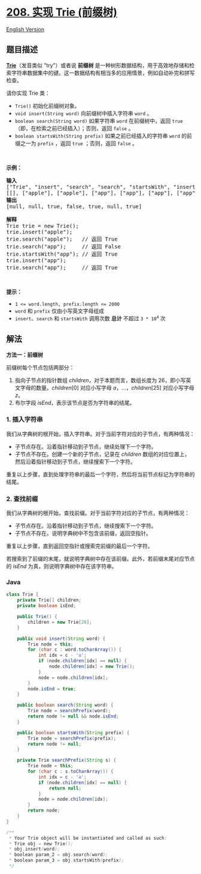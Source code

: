 # [208. 实现 Trie (前缀树)](https://leetcode.cn/problems/implement-trie-prefix-tree)

[English Version](/solution/0200-0299/0208.Implement%20Trie%20%28Prefix%20Tree%29/README_EN.md)

## 题目描述

<!-- 这里写题目描述 -->

<p><strong><a href="https://baike.baidu.com/item/字典树/9825209?fr=aladdin" target="_blank">Trie</a></strong>（发音类似 "try"）或者说 <strong>前缀树</strong> 是一种树形数据结构，用于高效地存储和检索字符串数据集中的键。这一数据结构有相当多的应用情景，例如自动补完和拼写检查。</p>

<p>请你实现 Trie 类：</p>

<ul>
	<li><code>Trie()</code> 初始化前缀树对象。</li>
	<li><code>void insert(String word)</code> 向前缀树中插入字符串 <code>word</code> 。</li>
	<li><code>boolean search(String word)</code> 如果字符串 <code>word</code> 在前缀树中，返回 <code>true</code>（即，在检索之前已经插入）；否则，返回 <code>false</code> 。</li>
	<li><code>boolean startsWith(String prefix)</code> 如果之前已经插入的字符串 <code>word</code> 的前缀之一为 <code>prefix</code> ，返回 <code>true</code> ；否则，返回 <code>false</code> 。</li>
</ul>

<p> </p>

<p><strong>示例：</strong></p>

<pre>
<strong>输入</strong>
["Trie", "insert", "search", "search", "startsWith", "insert", "search"]
[[], ["apple"], ["apple"], ["app"], ["app"], ["app"], ["app"]]
<strong>输出</strong>
[null, null, true, false, true, null, true]

<strong>解释</strong>
Trie trie = new Trie();
trie.insert("apple");
trie.search("apple");   // 返回 True
trie.search("app");     // 返回 False
trie.startsWith("app"); // 返回 True
trie.insert("app");
trie.search("app");     // 返回 True
</pre>

<p> </p>

<p><strong>提示：</strong></p>

<ul>
	<li><code>1 <= word.length, prefix.length <= 2000</code></li>
	<li><code>word</code> 和 <code>prefix</code> 仅由小写英文字母组成</li>
	<li><code>insert</code>、<code>search</code> 和 <code>startsWith</code> 调用次数 <strong>总计</strong> 不超过 <code>3 * 10<sup>4</sup></code> 次</li>
</ul>

## 解法

**方法一：前缀树**

前缀树每个节点包括两部分：

1. 指向子节点的指针数组 $children$，对于本题而言，数组长度为 $26$，即小写英文字母的数量。$children[0]$ 对应小写字母 $a$，...，$children[25]$ 对应小写字母 $z$。
1. 布尔字段 $isEnd$，表示该节点是否为字符串的结尾。

### 1. 插入字符串

我们从字典树的根开始，插入字符串。对于当前字符对应的子节点，有两种情况：

-   子节点存在。沿着指针移动到子节点，继续处理下一个字符。
-   子节点不存在。创建一个新的子节点，记录在 $children$ 数组的对应位置上，然后沿着指针移动到子节点，继续搜索下一个字符。

重复以上步骤，直到处理字符串的最后一个字符，然后将当前节点标记为字符串的结尾。

### 2. 查找前缀

我们从字典树的根开始，查找前缀。对于当前字符对应的子节点，有两种情况：

-   子节点存在。沿着指针移动到子节点，继续搜索下一个字符。
-   子节点不存在。说明字典树中不包含该前缀，返回空指针。

重复以上步骤，直到返回空指针或搜索完前缀的最后一个字符。

若搜索到了前缀的末尾，就说明字典树中存在该前缀。此外，若前缀末尾对应节点的 $isEnd$ 为真，则说明字典树中存在该字符串。

### **Java**

```java
class Trie {
    private Trie[] children;
    private boolean isEnd;

    public Trie() {
        children = new Trie[26];
    }

    public void insert(String word) {
        Trie node = this;
        for (char c : word.toCharArray()) {
            int idx = c - 'a';
            if (node.children[idx] == null) {
                node.children[idx] = new Trie();
            }
            node = node.children[idx];
        }
        node.isEnd = true;
    }

    public boolean search(String word) {
        Trie node = searchPrefix(word);
        return node != null && node.isEnd;
    }

    public boolean startsWith(String prefix) {
        Trie node = searchPrefix(prefix);
        return node != null;
    }

    private Trie searchPrefix(String s) {
        Trie node = this;
        for (char c : s.toCharArray()) {
            int idx = c - 'a';
            if (node.children[idx] == null) {
                return null;
            }
            node = node.children[idx];
        }
        return node;
    }
}

/**
 * Your Trie object will be instantiated and called as such:
 * Trie obj = new Trie();
 * obj.insert(word);
 * boolean param_2 = obj.search(word);
 * boolean param_3 = obj.startsWith(prefix);
 */
```
